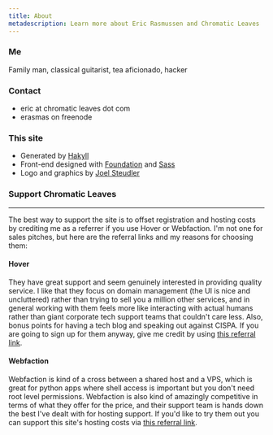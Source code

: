 ```yaml
---
title: About
metadescription: Learn more about Eric Rasmussen and Chromatic Leaves
---
```


### Me

Family man, classical guitarist, tea aficionado, hacker


### Contact

* eric at chromatic leaves dot com
* erasmas on freenode


### This site

* Generated by [Hakyll](http://jaspervdj.be/hakyll/)
* Front-end designed with [Foundation](http://foundation.zurb.com/) and
[Sass](http://sass-lang.com/)
* Logo and graphics by [Joel Steudler](http://joelsteudler.com/)


### Support Chromatic Leaves

-------------------------------------------

The best way to support the site is to offset registration and hosting costs
by crediting me as a referrer if you use Hover or Webfaction. I'm not one for
sales pitches, but here are the referral links and my reasons for choosing them:

#### Hover

They have great support and seem genuinely interested in providing quality
service. I like that they focus on domain management (the UI is nice and
uncluttered) rather than trying to sell you a million other services, and in
general working with them feels more like interacting with actual humans rather
than giant corporate tech support teams that couldn't care less. Also, bonus
points for having a tech blog and speaking out against CISPA. If you are going
to sign up for them anyway, give me credit by using [this referral
link](https://hover.com/qwoiXXrt).


#### Webfaction

Webfaction is kind of a cross between a shared host and a VPS, which is great
for python apps where shell access is important but you don't need root level
permissions. Webfaction is also kind of amazingly competitive in terms of what
they offer for the price, and their support team is hands down the best I've
dealt with for hosting support. If you'd like to try them out you can support
this site's hosting costs via [this referral
link](http://www.webfaction.com/signup?affiliate=chroma).